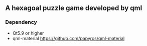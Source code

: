 ## A hexagoal puzzle game developed by qml

### Dependency 
- Qt5.9 or higher
- qml-material https://github.com/papyros/qml-material
